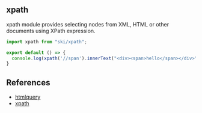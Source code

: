 ## xpath
xpath module provides selecting nodes from XML, HTML or other documents using XPath expression.
```js
import xpath from "ski/xpath";

export default () => {
  console.log(xpath('//span').innerText("<div><span>hello</span></div>"));
}
```
## References
- [htmlquery](https://github.com/antchfx/htmlquery)
- [xpath](https://github.com/antchfx/xpath)
